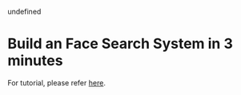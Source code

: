 <!-- START doctoc generated TOC please keep comment here to allow auto update -->
<!-- DON'T EDIT THIS SECTION, INSTEAD RE-RUN doctoc TO UPDATE -->
undefined
<!-- END doctoc generated TOC please keep comment here to allow auto update -->

# Build an Face Search System in 3 minutes

For tutorial, please refer [here](https://github.com/jina-ai/examples/tree/master/flower-search#similar-examples).
